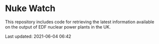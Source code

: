 # Nuke Watch

This repository includes code for retrieving the latest information available on the output of EDF nuclear power plants in the UK.

Last updated: 2021-06-04 06:42